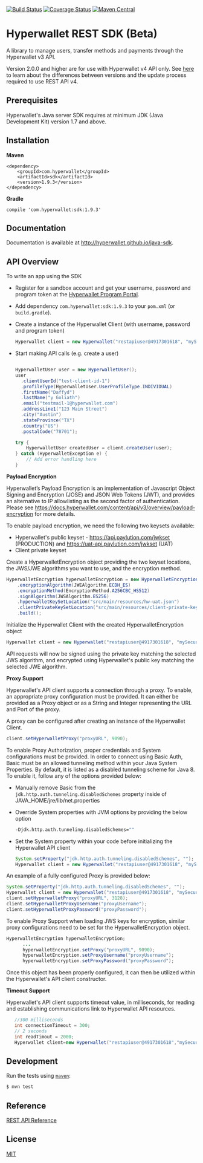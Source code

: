 [![Build Status](https://travis-ci.org/hyperwallet/java-sdk.png?branch=master)](https://travis-ci.org/hyperwallet/java-sdk)
[![Coverage Status](https://coveralls.io/repos/github/hyperwallet/java-sdk/badge.svg?branch=master)](https://coveralls.io/github/hyperwallet/java-sdk?branch=master)
[![Maven Central](https://img.shields.io/maven-central/v/com.hyperwallet/sdk.svg)]()

Hyperwallet REST SDK (Beta)
===========================

A library to manage users, transfer methods and payments through the Hyperwallet v3 API.

Version 2.0.0 and higher are for use with Hyperwallet v4 API only. See [here](https://docs.hyperwallet.com/content/updates/v1/rest-api-v4) to learn about the differences between versions and the update process required to use REST API v4.


Prerequisites
------------

Hyperwallet's Java server SDK requires at minimum JDK (Java Development Kit) version 1.7 and above.

Installation
------------

**Maven**
```
<dependency>
    <groupId>com.hyperwallet</groupId>
    <artifactId>sdk</artifactId>
    <version>1.9.3</version>
</dependency>
```

**Gradle**
```
compile 'com.hyperwallet:sdk:1.9.3'
```

Documentation
-------------

Documentation is available at http://hyperwallet.github.io/java-sdk.


API Overview
------------

To write an app using the SDK

* Register for a sandbox account and get your username, password and program token at the [Hyperwallet Program Portal](https://portal.hyperwallet.com).
* Add dependency `com.hyperwallet:sdk:1.9.3` to your `pom.xml` (or `build.gradle`).

* Create a instance of the Hyperwallet Client (with username, password and program token)
  ```java
  Hyperwallet client = new Hyperwallet("restapiuser@4917301618", "mySecurePassword!", "prg-645fc30d-83ed-476c-a412-32c82738a20e");
  ```
* Start making API calls (e.g. create a user)
  ```java

  HyperwalletUser user = new HyperwalletUser();
  user
    .clientUserId("test-client-id-1")
    .profileType(HyperwalletUser.UserProfileType.INDIVIDUAL)
    .firstName("Daffyd")
    .lastName("y Goliath")
    .email("testmail-1@hyperwallet.com")
    .addressLine1("123 Main Street")
    .city("Austin")
    .stateProvince("TX")
    .country("US")
    .postalCode("78701");

  try {
      HyperwalletUser createdUser = client.createUser(user);
  } catch (HyperwalletException e) {
      // Add error handling here
  }
  ```

**Payload Encryption**

Hyperwallet’s Payload Encryption is an implementation of Javascript Object Signing and Encryption (JOSE) and JSON Web Tokens (JWT), and provides an alternative to IP allowlisting as the second factor of authentication. Please see https://docs.hyperwallet.com/content/api/v3/overview/payload-encryption for more details.

To enable payload encryption, we need the following two keysets available:
* Hyperwallet's public keyset - https://api.paylution.com/jwkset (PRODUCTION) and https://uat-api.paylution.com/jwkset (UAT)
* Client private keyset

Create a HyperwalletEncryption object providing the two keyset locations, the JWS/JWE algorithms you want to use, and the encryption method.
  ```java
  HyperwalletEncryption hyperwalletEncryption = new HyperwalletEncryptionBuilder()
      .encryptionAlgorithm(JWEAlgorithm.ECDH_ES)
      .encryptionMethod(EncryptionMethod.A256CBC_HS512)
      .signAlgorithm(JWSAlgorithm.ES256)
      .hyperwalletKeySetLocation("src/main/resources/hw-uat.json")
      .clientPrivateKeySetLocation("src/main/resources/client-private-keyset.json")
      .build();
  ```
Initialize the Hyperwallet Client with the created HyperwalletEncryption object
  ```java
  Hyperwallet client = new Hyperwallet("restapiuser@4917301618", "mySecurePassword!", "prg-645fc30d-83ed-476c-a412-32c82738a20e", hyperwalletEncryption);  
  ```
API requests will now be signed using the private key matching the selected JWS algorithm, and encrypted using Hyperwallet's public key matching the selected JWE algorithm.


**Proxy Support**

Hyperwallet's API client supports a connection through a proxy. To enable, an appropriate proxy configuration must be provided. It can either be provided as a Proxy object or as a String and Integer representing the URL and Port of the proxy.

A proxy can be configured after creating an instance of the Hyperwallet Client.
  ```java
  client.setHyperwalletProxy("proxyURL", 9090);
  ```

To enable Proxy Authorization, proper credentials and System configurations must be provided. In order to connect using Basic Auth, Basic must be an allowed tunneling method within your Java System Properties. By default, it is listed as a disabled tunneling scheme for Java 8. To enable it, follow any of the options provided below:

* Manually remove Basic from the `jdk.http.auth.tunneling.disabledSchemes` property inside of JAVA_HOME/jre/lib/net.properties
* Override System properties with JVM options by providing the below option
  ```bash
  -Djdk.http.auth.tunneling.disabledSchemes=""
  ```
* Set the System property within your code before initializing the Hyperwallet API client

  ```java
  System.setProperty("jdk.http.auth.tunneling.disabledSchemes", "");
  Hyperwallet client = new Hyperwallet("restapiuser@4917301618", "mySecurePassword!", "prg-645fc30d-83ed-476c-a412-32c82738a20e");
  ```
  
An example of a fully configured Proxy is provided below:

  ```java
  System.setProperty("jdk.http.auth.tunneling.disabledSchemes", "");
  Hyperwallet client = new Hyperwallet("restapiuser@4917301618", "mySecurePassword!", "prg-645fc30d-83ed-476c-a412-32c82738a20e");
  client.setHyperwalletProxy("proxyURL", 3128);
  client.setHyperwalletProxyUsername("proxyUsername");
  client.setHyperwalletProxyPassword("proxyPassword");
  ```

To enable Proxy Support when loading JWS keys for encryption, similar proxy configurations need to be set for the HyperwalletEncryption object.
  ```java
HyperwalletEncryption hyperwalletEncryption;
        ...
        hyperwalletEncryption.setProxy("proxyURL", 9090);
        hyperwalletEncryption.setProxyUsername("proxyUsername");
        hyperwalletEncryption.setProxyPassword("proxyPassword");
  ```
Once this object has been properly configured, it can then be utilized within the Hyperwallet's API client constructor.

**Timeout Support**

Hyperwallet's API client supports timeout value, in milliseconds, for reading and establishing communications link to Hyperwallet API resources.

   ```java
      //300 milliseconds
      int connectionTimeout = 300;
      // 2 seconds  
      int readTimout = 2000;
      Hyperwallet client=new Hyperwallet("restapiuser@4917301618","mySecurePassword!","prg-645fc30d-83ed-476c-a412-32c82738a20e",connectionTimeout,readTimout);
   ```

Development
-----------

Run the tests using [`maven`](https://maven.apache.org/):

```bash
$ mvn test
```


Reference
---------

[REST API Reference](https://sandbox.hyperwallet.com/developer-portal/#/docs)


License
-------

[MIT](https://raw.githubusercontent.com/hyperwallet/java-sdk/master/LICENSE)

